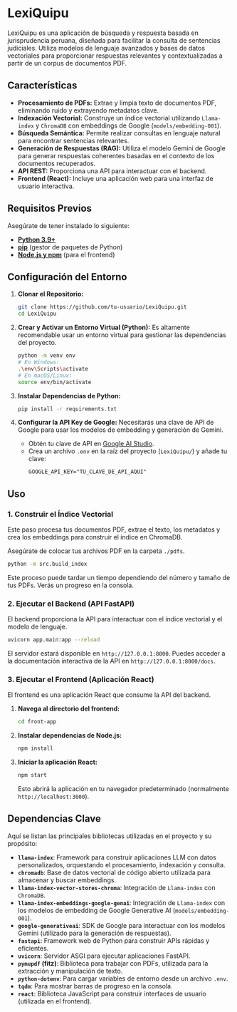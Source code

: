 # LexiQuipu

LexiQuipu es una aplicación de búsqueda y respuesta basada en jurisprudencia peruana, diseñada para facilitar la consulta de sentencias judiciales. Utiliza modelos de lenguaje avanzados y bases de datos vectoriales para proporcionar respuestas relevantes y contextualizadas a partir de un corpus de documentos PDF.

## Características

- **Procesamiento de PDFs:** Extrae y limpia texto de documentos PDF, eliminando ruido y extrayendo metadatos clave.
- **Indexación Vectorial:** Construye un índice vectorial utilizando `Llama-index` y `ChromaDB` con embeddings de Google (`models/embedding-001`).
- **Búsqueda Semántica:** Permite realizar consultas en lenguaje natural para encontrar sentencias relevantes.
- **Generación de Respuestas (RAG):** Utiliza el modelo Gemini de Google para generar respuestas coherentes basadas en el contexto de los documentos recuperados.
- **API REST:** Proporciona una API para interactuar con el backend.
- **Frontend (React):** Incluye una aplicación web para una interfaz de usuario interactiva.

## Requisitos Previos

Asegúrate de tener instalado lo siguiente:

- [**Python 3.9+**](https://www.python.org/downloads/)
- [**pip**](https://pip.pypa.io/en/stable/installation/) (gestor de paquetes de Python)
- [**Node.js y npm**](https://nodejs.org/en/download/) (para el frontend)

## Configuración del Entorno

1.  **Clonar el Repositorio:**
    ```bash
    git clone https://github.com/tu-usuario/LexiQuipu.git
    cd LexiQuipu
    ```

2.  **Crear y Activar un Entorno Virtual (Python):**
    Es altamente recomendable usar un entorno virtual para gestionar las dependencias del proyecto.

    ```bash
    python -m venv env
    # En Windows:
    .\env\Scripts\activate
    # En macOS/Linux:
    source env/bin/activate
    ```

3.  **Instalar Dependencias de Python:**
    ```bash
    pip install -r requirements.txt
    ```

4.  **Configurar la API Key de Google:**
    Necesitarás una clave de API de Google para usar los modelos de embedding y generación de Gemini.
    - Obtén tu clave de API en [Google AI Studio](https://aistudio.google.com/app/apikey).
    - Crea un archivo `.env` en la raíz del proyecto (`LexiQuipu/`) y añade tu clave:
        ```
        GOOGLE_API_KEY="TU_CLAVE_DE_API_AQUI"
        ```

## Uso

### 1. Construir el Índice Vectorial

Este paso procesa tus documentos PDF, extrae el texto, los metadatos y crea los embeddings para construir el índice en ChromaDB.

Asegúrate de colocar tus archivos PDF en la carpeta `./pdfs`.

```bash
python -m src.build_index
```
Este proceso puede tardar un tiempo dependiendo del número y tamaño de tus PDFs. Verás un progreso en la consola.

### 2. Ejecutar el Backend (API FastAPI)

El backend proporciona la API para interactuar con el índice vectorial y el modelo de lenguaje.

```bash
uvicorn app.main:app --reload
```
El servidor estará disponible en `http://127.0.0.1:8000`. Puedes acceder a la documentación interactiva de la API en `http://127.0.0.1:8000/docs`.

### 3. Ejecutar el Frontend (Aplicación React)

El frontend es una aplicación React que consume la API del backend.

1.  **Navega al directorio del frontend:**
    ```bash
    cd front-app
    ```

2.  **Instalar dependencias de Node.js:**
    ```bash
    npm install
    ```

3.  **Iniciar la aplicación React:**
    ```bash
    npm start
    ```
    Esto abrirá la aplicación en tu navegador predeterminado (normalmente `http://localhost:3000`).

## Dependencias Clave

Aquí se listan las principales bibliotecas utilizadas en el proyecto y su propósito:

-   **`llama-index`**: Framework para construir aplicaciones LLM con datos personalizados, orquestando el procesamiento, indexación y consulta.
-   **`chromadb`**: Base de datos vectorial de código abierto utilizada para almacenar y buscar embeddings.
-   **`llama-index-vector-stores-chroma`**: Integración de `Llama-index` con `ChromaDB`.
-   **`llama-index-embeddings-google-genai`**: Integración de `Llama-index` con los modelos de embedding de Google Generative AI (`models/embedding-001`).
-   **`google-generativeai`**: SDK de Google para interactuar con los modelos Gemini (utilizado para la generación de respuestas).
-   **`fastapi`**: Framework web de Python para construir APIs rápidas y eficientes.
-   **`uvicorn`**: Servidor ASGI para ejecutar aplicaciones FastAPI.
-   **`pymupdf` (fitz)**: Biblioteca para trabajar con PDFs, utilizada para la extracción y manipulación de texto.
-   **`python-dotenv`**: Para cargar variables de entorno desde un archivo `.env`.
-   **`tqdm`**: Para mostrar barras de progreso en la consola.
-   **`react`**: Biblioteca JavaScript para construir interfaces de usuario (utilizada en el frontend).

